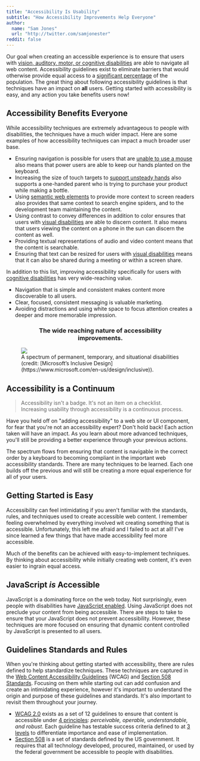 ```yaml
---
title: "Accessibility Is Usability"
subtitle: "How Accessibility Improvements Help Everyone"
author:
  name: "Sam Jones"
  url: "http://twitter.com/samjonester"
reddit: false
---
```


Our goal when creating an accessible experience is to ensure that users with [vision, auditory, motor, or cognitive disabilities][disabilities] are able to navigate all web content. Accessibility guidelines exist to eliminate barriers that would otherwise provide equal access to a [significant percentage][ada-census] of the population. The great thing about following accessibility guidelines is that techniques have an impact on **all** users. Getting started with accessibility is easy, and any action you take benefits users now!

## Accessibility Benefits Everyone

While accessibility techniques are extremely advantageous to people with disabilities, the techniques have a much wider impact. Here are some examples of how accessibility techniques can impact a much broader user base.

- Ensuring navigation is possible for users that are [unable to use a mouse][keyboard-accessibility] also means that power users are able to keep our hands planted on the keyboard.
- Increasing the size of touch targets to [support unsteady hands][motor-accessibility] also supports a one-handed parent who is trying to purchase your product while making a bottle.
- Using [semantic web elements][semantic-accessibility] to provide more context to screen readers also provides that same context to search engine spiders, and to the development team maintaining the content.
- Using contrast to convey differences in addition to color ensures that users with [visual disabilities][visual-accessibility] are able to discern content. It also means that users viewing the content on a phone in the sun can discern the content as well.
- Providing textual representations of audio and video content means that the content is searchable.
- Ensuring that text can be resized for users with [visual disabilities][visual-accessibility] means that it can also be shared during a meeting or within a screen share.

In addition to this list, improving accessibility specifically for users with [cognitive disabilities][cognitive-accessibility] has very wide-reaching value.
- Navigation that is simple and consistent makes content more discoverable to all users.
- Clear, focused, consistent messaging is valuable marketing.
- Avoiding distractions and using white space to focus attention creates a deeper and more memorable impression.


<figure>
  <h3 style="text-align: center;">The wide reaching nature of accessibility improvements.</h3>
  <img src="ms-inclusive-design.png" />
  <figcaption style="text-align: left;">
    A spectrum of permanent, temporary, and situational disabilities (credit: [Microsoft’s Inclusive Design](https://www.microsoft.com/en-us/design/inclusive)).
  </figcaption>
</figure>

## Accessibility is a Continuum

>   Accessibility isn't a badge. It's not an item on a checklist.<br/>
>   Increasing usability through accessibility is a continuous process.

Have you held off on "adding accessibility" to a web site or UI component, for fear that you're not an accessibility expert? Don't hold back! Each action taken will have an impact. As you learn about more advanced techniques, you'll still be providing a better experience through your previous actions.

The spectrum flows from ensuring that content is navigable in the correct order by a keyboard to becoming compliant in the important web accessibility standards. There are many techniques to be learned. Each one builds off the previous and will still be creating a more equal experience for all of your users.

## Getting Started is Easy

Accessibility can feel intimidating if you aren't familiar with the standards, rules, and techniques used to create accessible web content. I remember feeling overwhelmed by everything involved wit creating something that is accessible. Unfortunately, this left me afraid and I failed to act at all! I've since learned a few things that have made accessibility feel more accessible.

Much of the benefits can be achieved with easy-to-implement techniques. By thinking about accessibility while initially creating web content, it's even easier to ingrain equal access.

## JavaScript *is* Accessible

JavaScript is a dominating force on the web today. Not surprisingly, even people with disabilities have [JavaScript enabled][javascript-accessibility]. Using JavaScript does not preclude your content from being accessible. There are steps to take to ensure that your JavaScript does not prevent accessibility. However, these techniques are more focused on ensuring that dynamic content controlled by JavaScript is presented to all users.

## Guidelines Standards and Rules

When you're thinking about getting started with accessibility, there are rules defined to help standardize techniques. These techniques are captured in the [Web Content Accessibility Guidelines][wcag] (WCAG) and [Section 508 Standards][section-508]. Focusing on them while starting out can add confusion and create an intimidating experience, however it's important to understand the origin and purpose of these guidelines and standards. It's also important to revisit them throughout your journey.

* [WCAG 2.0][wcag] exists as a set of 12 guidelines to ensure that content is accessible under [4 principles][wcag-principles]: *perceivable, operable, understandable, and robust*. Each guideline has testable success criteria defined to at [3 levels][wcag-levels] to differentiate importance and ease of implementation.
* [Section 508][section-508] is a set of standards defined by the US government. It requires that all technology developed, procured, maintained, or used by the federal government be accessible to people with disabilities.

[disabilities]: http://webaim.org/intro/#people
[ada-census]: https://www.census.gov/newsroom/facts-for-features/2015/cb15-ff10.html
[keyboard-accessibility]: http://webaim.org/techniques/keyboard/
[motor-accessibility]: http://webaim.org/articles/motor/
[semantic-accessibility]: http://webaim.org/techniques/semanticstructure/
[visual-accessibility]: http://webaim.org/articles/visual/
[cognitive-accessibility]: http://webaim.org/articles/cognitive/
[javascript-accessibility]: http://webaim.org/techniques/javascript/#reliance
[wcag]: https://www.w3.org/WAI/intro/wcag
[wcag-levels]: https://www.w3.org/TR/UNDERSTANDING-WCAG20/conformance.html#uc-levels-head
[wcag-principles]: https://www.w3.org/TR/UNDERSTANDING-WCAG20/intro.html#introduction-fourprincs-head
[section-508]: https://www.section508.gov/summary-section508-standards
